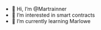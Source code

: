 - 👋 Hi, I’m @Martrainner
- 👀 I’m interested in smart contracts
- 🌱 I’m currently learning Marlowe



<!---
Martrainner/Martrainner is a ✨ special ✨ repository because its `README.md` (this file) appears on your GitHub profile.
You can click the Preview link to take a look at your changes.
--->

